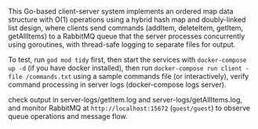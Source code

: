 This Go-based client-server system implements an ordered map data structure with O(1) operations using a hybrid hash map and doubly-linked list design, where clients send commands (addItem, deleteItem, getItem, getAllItems) to a RabbitMQ queue that the server processes concurrently using goroutines, with thread-safe logging to separate files for output. 

To test, run `god mod tidy` first, then start the services with `docker-compose up -d` (if you have docker installed), then run `docker-compose run client -file /commands.txt` using a sample commands file (or interactively), verify command processing in server logs (docker-compose logs server). 

check output in server-logs/getItem.log and server-logs/getAllItems.log, and monitor RabbitMQ at `http://localhost:15672` (``guest/guest``) to observe queue operations and message flow.